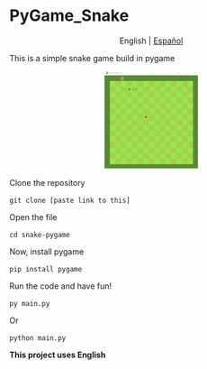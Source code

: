 # PyGame_Snake
<p align="center">
  <span>English</span> |
  <a href="https://github.com/Fonsii/snake-pygame/blob/main/lang/spanish/README.md">Español</a>
</p>


This is a simple snake game build in pygame

<p align="center" width="100%">
    <img width="33%" src="https://github.com/Fonsii/snake-pygame/blob/main/resources/readme_utils/snake_gameplay.png"> 
</p>

Clone the repository

    git clone [paste link to this]

Open the file

    cd snake-pygame

Now, install pygame

    pip install pygame

Run the code and have fun!

    py main.py
    
Or

    python main.py

**This project uses English**